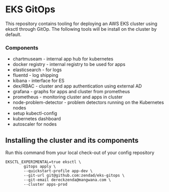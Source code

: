 # EKS GitOps
This repository contains tooling for deploying an AWS EKS cluster using eksctl through GitOp. The following tools will be install on the cluster by default.

### Components
- chartmuseam - internal app hub for kubernetes
- docker registry - internal registry to be used for apps
- elasticsearch - for logs
- fluentd - log shipping
- kibana - interface for ES
- dex/RBAC - cluster and app authentication using external AD
- grafana - graphs for apps and cluster from prometheus
- prometheus - monitoring cluster and apps in cluster
- node-problem-detector -  problem detectors running on the Kubernetes nodes
- setup kubectl-config
- kubernetes dashboard
- autoscaler for nodes

## Installing the cluster and its components
Run this command from your local check-out of your config repository
```
EKSCTL_EXPERIMENTAL=true eksctl \
        gitops apply \
        --quickstart-profile app-dev \
        --git-url git@github.com:zendad/eks-gitops \
        --git-email dereckzenda@mangwana.com \
        --cluster apps-prod
```
